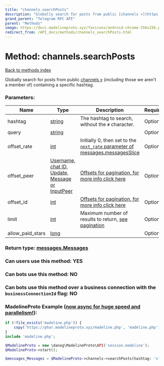 ```yaml
---
title: "channels.searchPosts"
description: "Globally search for posts from public [channels »](https://core.telegram.org/api/channel) (*including* those we aren't a member of) containing a specific hashtag."
grand_parent: "Telegram RPC API"
parent: "Methods"
image: https://docs.madelineproto.xyz/favicons/android-chrome-256x256.png
redirect_from: /API_docs/methods/channels_searchPosts.html
---
```

# Method: channels.searchPosts
[Back to methods index](index.html)



Globally search for posts from public [channels »](https://core.telegram.org/api/channel) (*including* those we aren't a member of) containing a specific hashtag.

### Parameters:

| Name     |    Type       | Description | Required |
|----------|---------------|-------------|----------|
|hashtag|[string](/API_docs/types/string.html) | The hashtag to search, without the `#` character. | Optional|
|query|[string](/API_docs/types/string.html) |  | Optional|
|offset\_rate|[int](/API_docs/types/int.html) | Initially 0, then set to the [`next_rate` parameter of messages.messagesSlice](../constructors/messages.messagesSlice.html) | Optional|
|offset\_peer|[Username, chat ID, Update, Message or InputPeer](/API_docs/types/InputPeer.html) | [Offsets for pagination, for more info click here](https://core.telegram.org/api/offsets) | Optional|
|offset\_id|[int](/API_docs/types/int.html) | [Offsets for pagination, for more info click here](https://core.telegram.org/api/offsets) | Optional|
|limit|[int](/API_docs/types/int.html) | Maximum number of results to return, [see pagination](https://core.telegram.org/api/offsets) | Optional|
|allow\_paid\_stars|[long](/API_docs/types/long.html) |  | Optional|


### Return type: [messages.Messages](/API_docs/types/messages.Messages.html)

### Can users use this method: **YES**


### Can bots use this method: **NO**


### Can bots use this method over a business connection with the `businessConnectionId` flag: **NO**


### MadelineProto Example ([now async for huge speed and parallelism!](https://docs.madelineproto.xyz/docs/ASYNC.html)):


```php
if (!file_exists('madeline.php')) {
    copy('https://phar.madelineproto.xyz/madeline.php', 'madeline.php');
}
include 'madeline.php';

$MadelineProto = new \danog\MadelineProto\API('session.madeline');
$MadelineProto->start();

$messages_Messages = $MadelineProto->channels->searchPosts(hashtag: 'string', query: 'string', offset_rate: $int, offset_peer: $InputPeer, offset_id: $int, limit: $int, allow_paid_stars: $long, );
```

